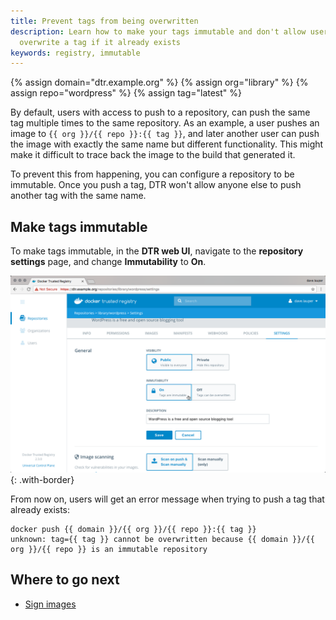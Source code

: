 ```yaml
---
title: Prevent tags from being overwritten
description: Learn how to make your tags immutable and don't allow users to
  overwrite a tag if it already exists
keywords: registry, immutable
---
```


{% assign domain="dtr.example.org" %}
{% assign org="library" %}
{% assign repo="wordpress" %}
{% assign tag="latest" %}

By default, users with access to push to a repository, can push the same tag
multiple times to the same repository.
As an example, a user pushes an image to `{{ org }}/{{ repo }}:{{ tag }}`, and later another
user can push the image with exactly the same name but different functionality.
This might make it difficult to trace back the image to the build that generated
it.

To prevent this from happening, you can configure a repository to be immutable.
Once you push a tag, DTR won't allow anyone else to push another tag with the same
name.

## Make tags immutable

To make tags immutable, in the **DTR web UI**, navigate to the
**repository settings** page, and change **Immutability** to **On**.

![](../../images/immutable-repo-1.png){: .with-border}

From now on, users will get an error message when trying to push a tag
that already exists:

```none
docker push {{ domain }}/{{ org }}/{{ repo }}:{{ tag }}
unknown: tag={{ tag }} cannot be overwritten because {{ domain }}/{{ org }}/{{ repo }} is an immutable repository
```

## Where to go next

* [Sign images](sign-images/index.md)
